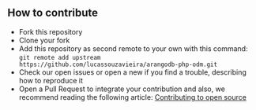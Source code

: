 ## How to contribute

* Fork this repository
* Clone your fork
* Add this repository as second remote to your own with this command:  
 `git remote add upstream https://github.com/lucassouzavieira/arangodb-php-odm.git`
* Check our open issues or open a new if you find a trouble, describing how to reproduce it
* Open a Pull Request to integrate your contribution
and also, we recommend reading the following article: [Contributing to open source](https://opensource.guide/how-to-contribute/)
